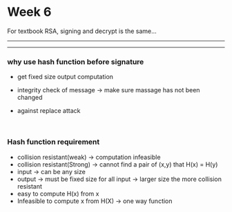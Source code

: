 # Week 6































For textbook RSA, signing and decrypt is the same...









<hr>

---



### why use hash function before signature

* get fixed size output computation

* integrity check of message -> make sure massage has not been changed

* against replace attack

  ​



### Hash function requirement

* collision resistant(weak) -> computation infeasible
* collision resistant(Strong) -> cannot find a pair of (x,y) that H(x) = H(y)
* input -> can be any size
* output -> must be fixed size for all input -> larger size the more collision resistant
* easy to compute H(x) from x
* Infeasible to compute x from H(X) -> one way function